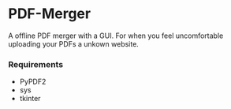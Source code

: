 # PDF-Merger
A offline PDF merger with a GUI. For when you feel uncomfortable uploading your PDFs a unkown website. 

### Requirements
- PyPDF2
- sys
- tkinter
